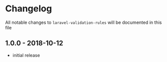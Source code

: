 # Changelog

All notable changes to `laravel-validation-rules` will be documented in this file

## 1.0.0 - 2018-10-12

- initial release

